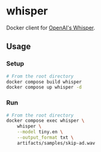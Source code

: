 # whisper

Docker client for [OpenAI's Whisper](https://github.com/openai/whisper).

## Usage

### Setup

```bash
# From the root directory
docker compose build whisper
docker compose up whisper -d
```

### Run

```bash
# From the root directory
docker compose exec whisper \
    whisper \
    --model tiny.en \
    --output_format txt \
    artifacts/samples/skip-ad.wav
```
